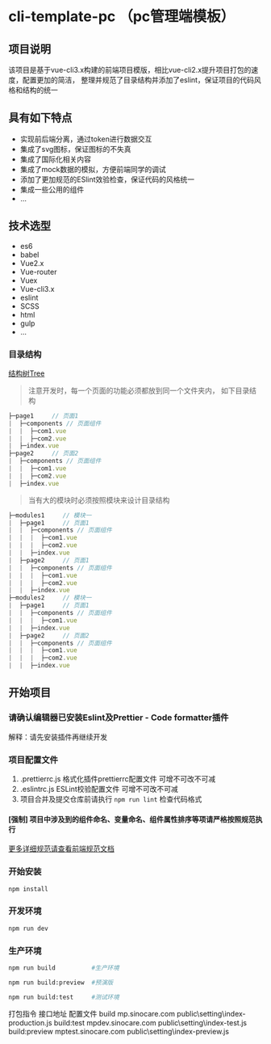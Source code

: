 # cli-template-pc （pc管理端模板）

## 项目说明

该项目是基于vue-cli3.x构建的前端项目模版，相比vue-cli2.x提升项目打包的速度，配置更加的简洁， 整理并规范了目录结构并添加了eslint，保证项目的代码风格和结构的统一

## 具有如下特点

- 实现前后端分离，通过token进行数据交互
- 集成了svg图标，保证图标的不失真
- 集成了国际化相关内容
- 集成了mock数据的模拟，方便前端同学的调试
- 添加了更加规范的ESlint效验检查，保证代码的风格统一
- 集成一些公用的组件
- ...

## 技术选型

- es6
- babel
- Vue2.x
- Vue-router
- Vuex
- Vue-cli3.x
- eslint
- SCSS
- html
- gulp
- ...

### 目录结构

[结构树Tree](./tree.md)

> 注意开发时，每一个页面的功能必须都放到同一个文件夹内， 如下目录结构

```js
├─page1     // 页面1
|  ├─components // 页面组件
|  |  ├─com1.vue
|  |  ├─com2.vue
|  ├─index.vue
├─page2     // 页面2
|  ├─components // 页面组件
|  |  ├─com1.vue
|  |  ├─com2.vue
|  ├─index.vue
```

> 当有大的模块时必须按照模块来设计目录结构

```js
├─modules1     // 模块一
|  ├─page1     // 页面1
|  |  ├─components // 页面组件
|  |  |  ├─com1.vue
|  |  |  ├─com2.vue
|  |  ├─index.vue
|  ├─page2     // 页面1
|  |  ├─components // 页面组件
|  |  |  ├─com1.vue
|  |  |  ├─com2.vue
|  |  ├─index.vue
├─modules2     // 模块一
|  ├─page1     // 页面1
|  |  ├─components // 页面组件
|  |  |  ├─com1.vue
|  |  ├─index.vue
|  ├─page2     // 页面2
|  |  ├─components // 页面组件
|  |  |  ├─com1.vue
|  |  |  ├─com2.vue
|  |  ├─index.vue
```

## 开始项目


### 请确认编辑器已安装Eslint及Prettier - Code formatter插件

解释：请先安装插件再继续开发

### 项目配置文件

1. .prettierrc.js 格式化插件prettierrc配置文件 可增不可改不可减
2. .eslintrc.js ESLint校验配置文件 可增不可改不可减
3. 项目合并及提交仓库前请执行 `npm run lint` 检查代码格式

#### [强制] 项目中涉及到的组件命名、变量命名、组件属性排序等项请严格按照规范执行

[更多详细规范请查看前端规范文档](http://front.movecss.com/)

### 开始安装

```bash
npm install
```

### 开发环境

```bash
npm run dev
```

### 生产环境

```bash
npm run build          #生产环境

npm run build:preview  #预演版

npm run build:test     #测试环境
```

打包指令              接口地址                   配置文件
build                 mp.sinocare.com           public\setting\index-production.js
build:test            mpdev.sinocare.com        public\setting\index-test.js
build:preview         mptest.sinocare.com       public\setting\index-preview.js
